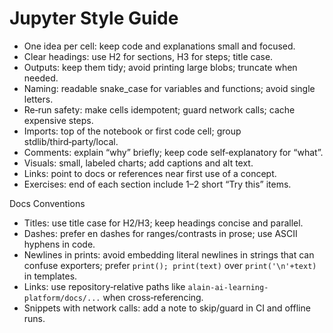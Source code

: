 # Jupyter Style Guide

- One idea per cell: keep code and explanations small and focused.
- Clear headings: use H2 for sections, H3 for steps; title case.
- Outputs: keep them tidy; avoid printing large blobs; truncate when needed.
- Naming: readable snake_case for variables and functions; avoid single letters.
- Re‑run safety: make cells idempotent; guard network calls; cache expensive steps.
- Imports: top of the notebook or first code cell; group stdlib/third‑party/local.
- Comments: explain “why” briefly; keep code self‑explanatory for “what”.
- Visuals: small, labeled charts; add captions and alt text.
- Links: point to docs or references near first use of a concept.
- Exercises: end of each section include 1–2 short “Try this” items.

Docs Conventions
- Titles: use title case for H2/H3; keep headings concise and parallel.
- Dashes: prefer en dashes for ranges/contrasts in prose; use ASCII hyphens in code.
- Newlines in prints: avoid embedding literal newlines in strings that can confuse exporters; prefer `print(); print(text)` over `print('\n'+text)` in templates.
- Links: use repository‑relative paths like `alain-ai-learning-platform/docs/...` when cross‑referencing.
- Snippets with network calls: add a note to skip/guard in CI and offline runs.
